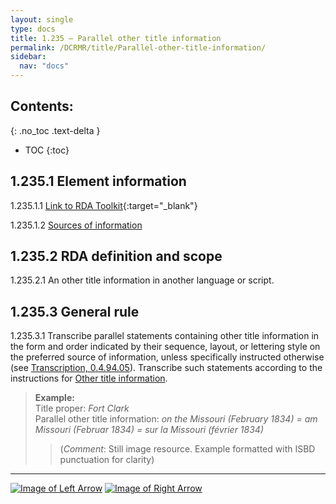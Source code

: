 ```yaml
---
layout: single
type: docs
title: 1.235 — Parallel other title information
permalink: /DCRMR/title/Parallel-other-title-information/
sidebar:
  nav: "docs"
---
```


## Contents:
{: .no_toc .text-delta }

- TOC
{:toc}

## 1.235.1 Element information

<a name="1.235.1.1">1.235.1.1</a> [Link to RDA Toolkit](https://access.rdatoolkit.org/Content/Index?externalId=en-US_ala-80c7de78-1700-38d0-8703-a4779c9ed064){:target="_blank"}

<a name="1.235.1.2">1.235.1.2</a> [Sources of information](/DCRMR/title/#1011-sources-of-information)

## 1.235.2 RDA definition and scope

<a name="1.235.2.1">1.235.2.1</a> An other title information in another language or script.

## 1.235.3 General rule

<a name="1.235.3.1">1.235.3.1</a> Transcribe parallel statements containing other title information in the form and order indicated by their sequence, layout, or lettering style on the preferred source of information, unless specifically instructed otherwise  (see [Transcription, 0.4.94.05](/DCRMR/general-rules/Transcription/#0.4.94.05)). Transcribe such statements according to the instructions for [Other title information](/DCRMR/title/Other-title-information/).

>**Example:**  
>Title proper: <CITE>Fort Clark</CITE>  
Parallel other title information: <CITE>on the Missouri (February 1834) = am Missouri (Februar 1834) = sur la Missouri (février 1834)</CITE>  
>>(*Comment*: Still image resource. Example formatted with ISBD punctuation for clarity)

---

[![Image of Left Arrow](https://rbms-bsc.github.io/DCRMR/assets/pictures/navigation/Arrow_Left.png "1.23 — Other title information")](/DCRMR/title/Other-title-information/) [![Image of Right Arrow](https://rbms-bsc.github.io/DCRMR/assets/pictures/navigation/Arrow_Right.png "1.25 — Variant title of manifestation")](/DCRMR/title/Variant-title-of-manifestation/)
